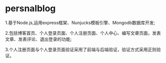 # persnalblog
1.基于Node.js,运用express框架、Nunjucks模板引擎、Mongodb数据库开发;

2.包括博客首页、个人登录页面、个人注册页面、个人中心、编写文章页面，发表文章、发表评论、退出登录的功能;

3.个人注册页面与个人登录页面验证采用了前端与后端验证，验证方式采用正则验证。
